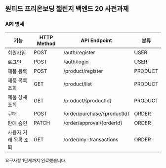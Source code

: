 ## 원티드 프리온보딩 챌린지 백엔드 20 사전과제

### API 명세
| 기능             | HTTP Method | API Endpoint           | 분류    |
|----------------|-------------|-----------------------|--------|
| 회원가입        | POST        | /auth/register        | USER   |
| 로그인          | POST        | /auth/login           | USER   |
| 제품 등록       | POST        | /product/register     | PRODUCT|
| 제품 목록 조회  | GET         | /product/list         | PRODUCT|
| 제품 상세 조회  | GET         | /product/{productId}  | PRODUCT|
| 구매            | POST        | /order/purchase/{productId} | ORDER |
| 판매 승인       | PATCH       | /order/approval/{orderId} | ORDER |
| 사용자 거래 목록 조회 | GET   | /order/my-transactions | ORDER |  


요구사항 1단계까지 완료했습니다.